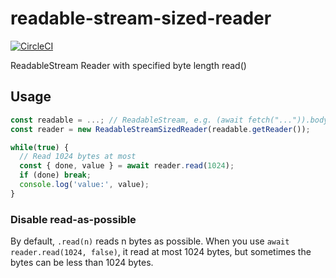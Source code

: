 # readable-stream-sized-reader
[![CircleCI](https://circleci.com/gh/nwtgck/readable-stream-sized-reader-npm.svg?style=shield)](https://circleci.com/gh/nwtgck/readable-stream-sized-reader-npm)

ReadableStream Reader with specified byte length read()

## Usage

```js
const readable = ...; // ReadableStream, e.g. (await fetch("...")).body
const reader = new ReadableStreamSizedReader(readable.getReader());

while(true) {
  // Read 1024 bytes at most
  const { done, value } = await reader.read(1024);
  if (done) break;
  console.log('value:', value);
}
```

### Disable read-as-possible
By default, `.read(n)` reads n bytes as possible. When you use `await reader.read(1024, false)`, it read at most 1024 bytes, but sometimes the bytes can be less than 1024 bytes.
